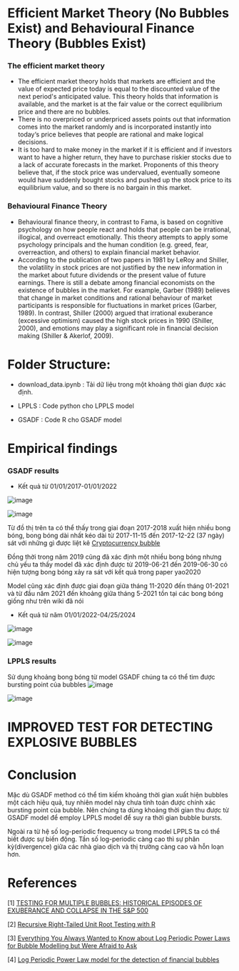 # Efficient Market Theory (No Bubbles Exist) and Behavioural Finance Theory (Bubbles Exist)
### The efficient market theory
- The efficient market theory holds that markets are efficient and the value of expected price today is equal to the discounted value of the next‎ period's‎ anticipated‎ value. This theory holds that information is available, and the market is at the fair value or the correct equilibrium price and there are no bubbles.
- There is no overpriced or underpriced assets points out that information comes into the market randomly and is incorporated‎ instantly‎ into‎ today‘s‎ price believes that people are rational and make logical decisions.
- It is too hard to make money in the market if it is efficient and if investors want to have a higher return, they have to purchase riskier stocks due to a lack of accurate forecasts in the market. Proponents of this theory believe that, if the stock price was undervalued, eventually someone would have suddenly bought stocks and pushed up the stock price to its equilibrium value, and so there is no bargain in this market.
### Behavioural Finance Theory
- Behavioural finance theory, in contrast to Fama, is based on cognitive psychology on how people react and holds that people can be irrational, illogical, and overreact emotionally. This theory attempts to apply some psychology principals and the human condition (e.g. greed, fear, overreaction, and others) to explain financial market behavior.
- According to the publication of two papers in 1981 by LeRoy and Shiller, the volatility in stock prices are not justified by the new information in the market about future dividends or the present value of future earnings. There is still a debate among financial economists on the existence of bubbles in the market. For example, Garber (1989) believes that change in market conditions and rational behaviour of market participants is responsible for fluctuations in market prices (Garber, 1989). In contrast, Shiller (2000) argued that irrational exuberance (excessive optimism) caused the high stock prices in 1990 (Shiller, 2000), and emotions may play a significant role in financial decision making (Shiller & Akerlof,
2009).



# Folder Structure:
- download_data.ipynb : Tải dữ liệu trong một khoảng thời gian được xác định.
  
- LPPLS : Code python cho LPPLS model
  
- GSADF : Code R cho GSADF model

# Empirical findings

### GSADF results 
- Kết quả từ 01/01/2017-01/01/2022

![image](https://github.com/VinhPhamAI/economic-bubble/assets/115690131/fb0a43d4-e2cd-4670-bf10-a570b8286e9d)

![image](https://github.com/VinhPhamAI/economic-bubble/assets/115690131/d1ac129b-cc8e-4ee6-b7d1-39235af719ed)

Từ đồ thị trên ta có thể thấy trong giai đoạn 2017-2018 xuất hiện nhiều bong bóng, bong bóng dài nhất kéo dài từ 2017-11-15 đến 2017-12-22 (37 ngày) sát với những gì được liệt kê [Cryptocurrency bubble](https://en.wikipedia.org/wiki/Cryptocurrency_bubble)

Đồng thời trong năm 2019 cũng đã xác định một nhiều bong bóng nhưng chủ yếu ta thấy model đã xác định được từ 2019-06-21 đến 2019-06-30 có hiện tượng bong bóng xảy ra sát với kết quả trong paper yao2020

Model cũng xác định được giai đoạn giữa tháng 11-2020 đến tháng 01-2021 và từ đầu năm 2021 đến khoảng giữa tháng 5-2021 tồn tại các bong bóng giống như trên wiki đã nói

- Kết quả từ năm 01/01/2022-04/25/2024

![image](https://github.com/VinhPhamAI/economic-bubble/assets/115690131/1692e7d2-80aa-4bf9-925a-4af1e1e3d57a)

![image](https://github.com/VinhPhamAI/economic-bubble/assets/115690131/5f62763f-1fad-4188-ba50-57b5531caab5)


### LPPLS results

Sử dụng khoảng bong bóng từ model GSADF chúng ta có thể tìm được bursting point của bubbles
![image](https://github.com/VinhPhamAI/economic-bubble/assets/115690131/2f8acdc6-19d8-44d4-8011-21076594519b)

![image](https://github.com/VinhPhamAI/economic-bubble/assets/115690131/18dc8a27-9655-44dd-86b5-53c104a69b41)


# IMPROVED TEST FOR DETECTING EXPLOSIVE BUBBLES


# Conclusion

Mặc dù GSADF method có thể tìm kiếm khoảng thời gian xuất hiện bubbles một cách hiệu quả, tuy nhiên model này chưa tính toán được chính xác bursting point của bubble. Nên chúng ta dùng khoảng thời gian thu được từ GSADF model để employ LPPLS model để suy ra thời gian bubble bursts.

Ngoài ra từ hệ số log-periodic frequency ω trong model LPPLS ta có thể biết được sự biến động. Tần số log-periodic càng cao thì sự phân kỳ(divergence) giữa các nhà giao dịch và thị trường càng cao và hỗn loạn hơn. 


# References
[1] [TESTING FOR MULTIPLE BUBBLES: HISTORICAL EPISODES OF EXUBERANCE AND COLLAPSE IN THE S&P 500](http://korora.econ.yale.edu/phillips/pubs/art/p1498.pdf)

[2] [Recursive Right-Tailed Unit Root Testing with R](https://www.dallasfed.org/~/media/documents/research/international/wpapers/2020/0383.pdf)

[3] [Everything You Always Wanted to Know about Log Periodic Power Laws for Bubble Modelling but Were Afraid to Ask](https://mpra.ub.uni-muenchen.de/47869/1/MPRA_paper_47869.pdf)

[4] [Log Periodic Power Law model for the detection of financial bubbles](https://www.politesi.polimi.it/retrieve/c280fa02-ead6-4885-8602-3f6c24dfb6d1/Bonanomi%20-%20Log%20Periodic%20Power%20Law%20model%20for%20the%20detection%20of%20financial%20bubbles.pdf)
